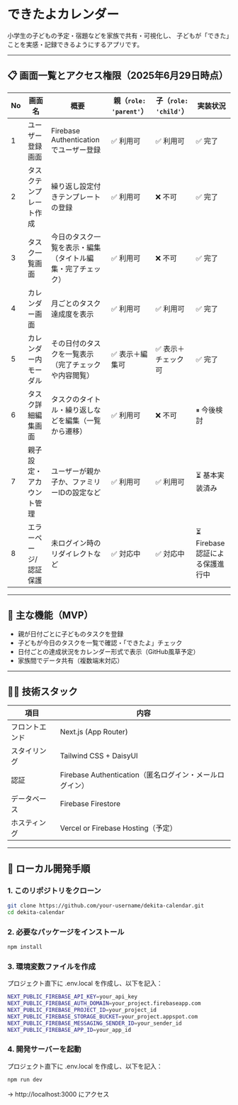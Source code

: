 # できたよカレンダー

小学生の子どもの予定・宿題などを家族で共有・可視化し、
子どもが「できた」ことを実感・記録できるようにするアプリです。

---

## 📋 画面一覧とアクセス権限（2025年6月29日時点）

| No  | 画面名                   | 概要                                                       | 親（`role: 'parent'`） | 子（`role: 'child'`） | 実装状況                        |
| --- | ------------------------ | ---------------------------------------------------------- | ---------------------- | --------------------- | ------------------------------- |
| 1   | ユーザー登録画面         | Firebase Authenticationでユーザー登録                      | ✅ 利用可              | ✅ 利用可             | ✅ 完了                         |
| 2   | タスクテンプレート作成   | 繰り返し設定付きテンプレートの登録                         | ✅ 利用可              | ❌ 不可               | ✅ 完了                         |
| 3   | タスク一覧画面           | 今日のタスク一覧を表示・編集（タイトル編集・完了チェック） | ✅ 利用可              | ❌ 不可               | ✅ 完了                         |
| 4   | カレンダー画面           | 月ごとのタスク達成度を表示                                 | ✅ 利用可              | ✅ 利用可             | ✅ 完了                         |
| 5   | カレンダー内モーダル     | その日付のタスクを一覧表示（完了チェックや内容閲覧）       | ✅ 表示＋編集可        | ✅ 表示＋チェック可   | ✅ 完了                         |
| 6   | タスク詳細編集画面       | タスクのタイトル・繰り返しなどを編集（一覧から遷移）       | ✅ 利用可              | ❌ 不可               | ⏸ 今後検討                     |
| 7   | 親子設定・アカウント管理 | ユーザーが親か子か、ファミリーIDの設定など                 | ✅ 利用可              | ✅ 利用可             | ⏳ 基本実装済み                 |
| 8   | エラーページ/認証保護    | 未ログイン時のリダイレクトなど                             | ✅ 対応中              | ✅ 対応中             | ⏳ Firebase認証による保護進行中 |

---

## 🎯 主な機能（MVP）

- 親が日付ごとに子どものタスクを登録
- 子どもが今日のタスクを一覧で確認・「できたよ」チェック
- 日付ごとの達成状況をカレンダー形式で表示（GitHub風草予定）
- 家族間でデータ共有（複数端末対応）

---

## 🧑‍💻 技術スタック

| 項目           | 内容                                                    |
| -------------- | ------------------------------------------------------- |
| フロントエンド | Next.js (App Router)                                    |
| スタイリング   | Tailwind CSS + DaisyUI                                  |
| 認証           | Firebase Authentication（匿名ログイン・メールログイン） |
| データベース   | Firebase Firestore                                      |
| ホスティング   | Vercel or Firebase Hosting（予定）                      |

---

## 🚀 ローカル開発手順

### 1. このリポジトリをクローン

```bash
git clone https://github.com/your-username/dekita-calendar.git
cd dekita-calendar
```

### 2. 必要なパッケージをインストール

```bash
npm install
```

### 3. 環境変数ファイルを作成

プロジェクト直下に .env.local を作成し、以下を記入：

```bash
NEXT_PUBLIC_FIREBASE_API_KEY=your_api_key
NEXT_PUBLIC_FIREBASE_AUTH_DOMAIN=your_project.firebaseapp.com
NEXT_PUBLIC_FIREBASE_PROJECT_ID=your_project_id
NEXT_PUBLIC_FIREBASE_STORAGE_BUCKET=your_project.appspot.com
NEXT_PUBLIC_FIREBASE_MESSAGING_SENDER_ID=your_sender_id
NEXT_PUBLIC_FIREBASE_APP_ID=your_app_id
```

### 4. 開発サーバーを起動

プロジェクト直下に .env.local を作成し、以下を記入：

```bash
npm run dev
```

→ http://localhost:3000 にアクセス
